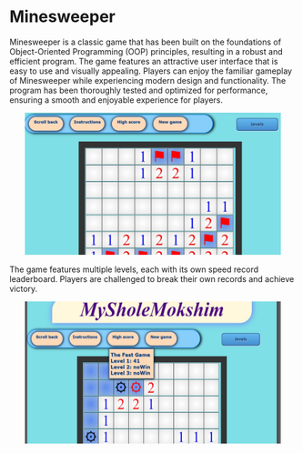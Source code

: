 # Minesweeper
Minesweeper is a classic game that has been built on the foundations of Object-Oriented Programming (OOP) principles, resulting in a robust and efficient program.
The game features an attractive user interface that is easy to use and visually appealing. Players can enjoy the familiar gameplay of Minesweeper while experiencing modern design and functionality. The program has been thoroughly tested and optimized for performance, ensuring a smooth and enjoyable experience for players.
 
<p align="center">
    <img width="450px" height="250px"src="Minesweeper/images/user1.jpeg" alt="Material Bread logo">
</p>

 The game features multiple levels, each with its own speed record leaderboard. 
 Players are challenged to break their own records and achieve victory.
 
 <p align="center">
    <img width="450px" height="250px"src="Minesweeper/images/user2.jpeg" alt="Material Bread logo">
</p>
 

